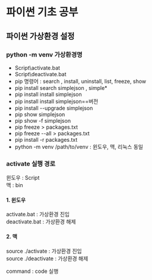 파이썬 기초 공부
===

## 파이썬 가상환경 설정

### python -m venv 가상환경명

* Script\activate.bat  
* Script\deactivate.bat  
* pip 명령어 : search , install, uninstall, list, freeze, show
* pip install search simplejson , simple*
* pip install install simplejson
* pip install install simplejson==버전
* pip install --upgrade simplejson
* pip show simplejson
* pip show -f simplejson
* pip freeze > packages.txt
* pip freeze --all > packages.txt
* pip install -r packages.txt
* python -m venv /path/to/venv : 윈도우, 맥, 리눅스 동일

### activate 실행 경로
윈도우 : Script  
맥 : bin

#### 1. 윈도우 
activate.bat : 가상환경 진입  
deactivate.bat : 가상환경 해제

#### 2. 맥
source ./activate : 가상환경 진입  
source ./deactivate : 가상환경 해제

command : code 실행  
